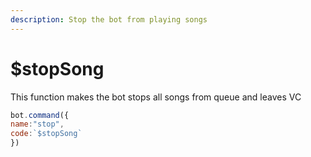 ```yaml
---
description: Stop the bot from playing songs
---
```


# $stopSong

This function makes the bot stops all songs from queue and leaves VC

```javascript
bot.command({
name:"stop",
code:`$stopSong`
})
```
